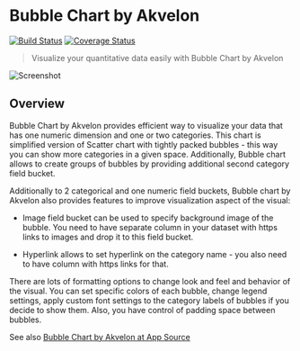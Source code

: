 # Bubble Chart by Akvelon
[![Build Status](https://travis-ci.org/akvelon/PowerBI-Bubble-Chart.svg?branch=master)](https://travis-ci.org/akvelon/PowerBI-Bubble-Chart)
[![Coverage Status](https://coveralls.io/repos/github/akvelon/PowerBI-Bubble-Chart/badge.svg?branch=master)](https://coveralls.io/github/akvelon/PowerBI-Bubble-Chart?branch=master)

> Visualize your quantitative data easily with Bubble Chart by Akvelon

![Screenshot](https://az158878.vo.msecnd.net/marketing/Partner_21474847384/Product_42949681626/Asset_3574b153-ec31-4485-9dfa-b44147070a72/Clustering.png)

## Overview

Bubble Chart by Akvelon provides efficient way to visualize your data that has one numeric dimension and one or two categories. This chart is simplified version of Scatter chart with tightly packed bubbles - this way you can show more categories in a given space. Additionally, Bubble chart allows to create groups of bubbles by providing additional second category field bucket.

Additionally to 2 categorical and one numeric field buckets, Bubble chart by Akvelon also provides features to improve visualization aspect of the visual:

* Image field bucket can be used to specify background image of the bubble. You need to have separate column in your dataset with https links to images and drop it to this field bucket.

* Hyperlink allows to set hyperlink on the category name - you also need to have column with https links for that.

There are lots of formatting options to change look and feel and behavior of the visual. You can set specific colors of each bubble, change legend settings, apply custom font settings to the category labels of bubbles if you decide to show them. Also, you have control of padding space between bubbles.

See also [Bubble Chart by Akvelon at App Source](https://appsource.microsoft.com/en-us/product/power-bi-visuals/WA104381340?src=office)